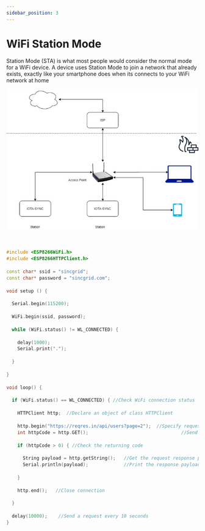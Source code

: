 ```yaml
---
sidebar_position: 3
---
```

#  WiFi Station Mode

Station Mode (STA) is what most people would consider the normal mode for a WiFi device. A device uses Station Mode to join a network that already exists, exactly like your smartphone does when its connects to your WiFi network at home

![](img/ISP_IOTA_SYNC.jpg)


```cpp title="WiFi Station Mode : get request example"


#include <ESP8266WiFi.h>
#include <ESP8266HTTPClient.h>
 
const char* ssid = "sincgrid";
const char* password = "sincgrid.com";
 
void setup () {
 
  Serial.begin(115200);
 
  WiFi.begin(ssid, password);
 
  while (WiFi.status() != WL_CONNECTED) {
 
    delay(1000);
    Serial.print(".");
 
  }
 
}
 
void loop() {
 
  if (WiFi.status() == WL_CONNECTED) { //Check WiFi connection status
 
    HTTPClient http;  //Declare an object of class HTTPClient
 
    http.begin("https://reqres.in/api/users?page=2");  //Specify request destination
    int httpCode = http.GET();                                  //Send the request
 
    if (httpCode > 0) { //Check the returning code
 
      String payload = http.getString();   //Get the request response payload
      Serial.println(payload);             //Print the response payload
 
    }
 
    http.end();   //Close connection
 
  }
 
  delay(10000);    //Send a request every 10 seconds
}
```